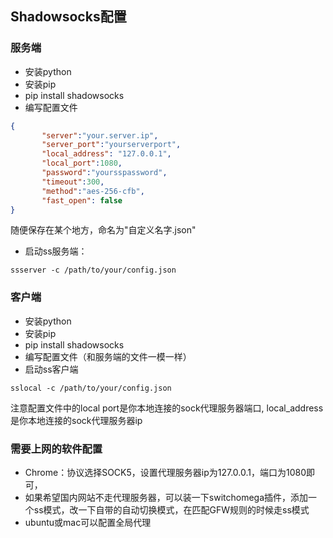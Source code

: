 ## Shadowsocks配置
### 服务端
- 安装python
- 安装pip
- pip install shadowsocks
- 编写配置文件

```json
{
       "server":"your.server.ip",
       "server_port":"yourserverport",
       "local_address": "127.0.0.1",
       "local_port":1080,
       "password":"yoursspassword",
       "timeout":300,
       "method":"aes-256-cfb",
       "fast_open": false
}
```
随便保存在某个地方，命名为"自定义名字.json"
- 启动ss服务端：

```shell
ssserver -c /path/to/your/config.json
```

### 客户端
- 安装python
- 安装pip
- pip install shadowsocks
- 编写配置文件（和服务端的文件一模一样）
- 启动ss客户端

```shell
sslocal -c /path/to/your/config.json
```

注意配置文件中的local port是你本地连接的sock代理服务器端口, local_address是你本地连接的sock代理服务器ip

### 需要上网的软件配置
- Chrome：协议选择SOCK5，设置代理服务器ip为127.0.0.1，端口为1080即可，
- 如果希望国内网站不走代理服务器，可以装一下switchomega插件，添加一个ss模式，改一下自带的自动切换模式，在匹配GFW规则的时候走ss模式
- ubuntu或mac可以配置全局代理

